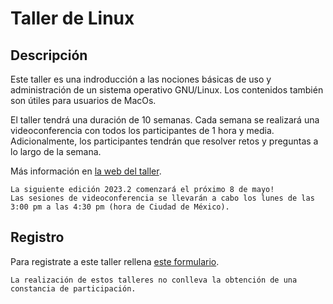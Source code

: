 # Taller de Linux

## Descripción

Este taller es una indroducción a las nociones básicas de uso y administración de un sistema
operativo GNU/Linux. Los contenidos también son útiles para usuarios de MacOs.

El taller tendrá una duración de 10 semanas. Cada semana se realizará una videoconferencia con
todos los participantes de 1 hora y media. Adicionalmente, los participantes tendrán que resolver retos y
preguntas a lo largo de la semana.

Más información en [la web del taller](https://www.uibcdf.org/Taller-Linux).

```{important} 
La siguiente edición 2023.2 comenzará el próximo 8 de mayo!
Las sesiones de videoconferencia se llevarán a cabo los lunes de las 3:00 pm a las 4:30 pm (hora de Ciudad de México).
```

## Registro

Para registrate a este taller rellena [este formulario](https://forms.gle/QEnmn3eJu6JK6Rrv7).

```{warning} 
La realización de estos talleres no conlleva la obtención de una constancia de participación.
```
